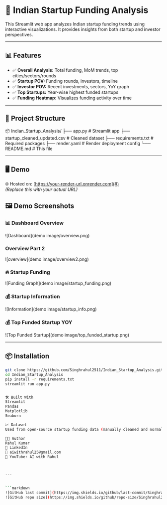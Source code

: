 # 🚀 Indian Startup Funding Analysis

This Streamlit web app analyzes Indian startup funding trends using interactive visualizations. It provides insights from both startup and investor perspectives.

---

## 📊 Features

- ✅ **Overall Analysis:** Total funding, MoM trends, top cities/sectors/rounds
- ✅ **Startup POV:** Funding rounds, investors, timeline
- ✅ **Investor POV:** Recent investments, sectors, YoY graph
- ✅ **Top Startups:** Year-wise highest funded startups
- ✅ **Funding Heatmap:** Visualizes funding activity over time

---

## 📁 Project Structure

📦 Indian_Startup_Analysis/
      ├── app.py # Streamlit app
      ├── startup_cleaned_updated.csv # Cleaned dataset
      ├── requirements.txt # Required packages
      ├── render.yaml # Render deployment config
      └── README.md # This file


---

## 🖥️ Demo

🌐 Hosted on: [https://your-render-url.onrender.com](#)  
*(Replace this with your actual URL)*


## 🖼️ Demo Screenshots

### 📊 Dashboard Overview
![Dashboard](demo image/overview.png)

### Overview Part 2
![overview](demo image/overview2.png)

### 🔥 Startup Funding
![Funding Graph](demo image/startup_funding.png)

### 💰 Startup Information
![Information](demo image/startup_info.png)

### 💰 Top Funded Startup YOY
![Top Funded Startup](demo image/top_funded_startup.png)


---

## 📦 Installation

```bash
git clone https://github.com/Singhrahul2511/Indian_Startup_Analysis.git
cd Indian_Startup_Analysis
pip install -r requirements.txt
streamlit run app.py


🛠️ Built With
Streamlit
Pandas
Matplotlib
Seaborn

📈 Dataset
Used from open-source startup funding data (manually cleaned and normalized).

👨‍💻 Author
Rahul Kumar
🔗 LinkedIn
📧 aiwithrahul25@gmail.com
🎥 YouTube: AI with Rahul



---


```markdown
![GitHub last commit](https://img.shields.io/github/last-commit/Singhrahul2511/Indian_Startup_Analysis)
![GitHub repo size](https://img.shields.io/github/repo-size/Singhrahul2511/Indian_Startup_Analysis)